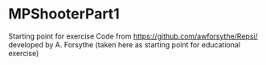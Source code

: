# MPShooterPart1
 Starting point for exercise
Code from https://github.com/awforsythe/Repsi/ developed by A. Forsythe (taken here as starting point for educational exercise)
